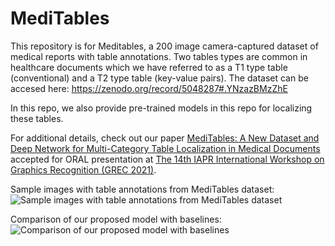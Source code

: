 # MediTables

This repository is for Meditables, a 200 image camera-captured dataset of medical reports with table annotations. Two tables types are common in healthcare documents which we have referred to as a T1 type table (conventional) and a T2 type table (key-value pairs). The dataset can be accesed here: https://zenodo.org/record/5048287#.YNzazBMzZhE

In this repo, we also provide pre-trained models in this repo for localizing these tables.

For additional details, check out our paper [MediTables: A New Dataset and Deep Network for Multi-Category Table Localization in Medical Documents](https://drive.google.com/file/d/1O1OI8Lc9xCuZolwUcWPTQcycWQGQ5piE/view?usp=sharing") accepted for ORAL presentation at <a href="https://grec2021.univ-lr.fr/">The 14th IAPR International Workshop on Graphics Recognition (GREC 2021)</a>.

Sample images with table annotations from MediTables dataset:
![Sample images with table annotations from MediTables dataset](https://user-images.githubusercontent.com/46661059/124064998-8137f180-da53-11eb-9ae5-e90bf96633e0.jpeg)


Comparison of our proposed model with baselines:
![Comparison of our proposed model with baselines](https://user-images.githubusercontent.com/46661059/124064982-7c733d80-da53-11eb-9e21-52b53993d3ba.png)
